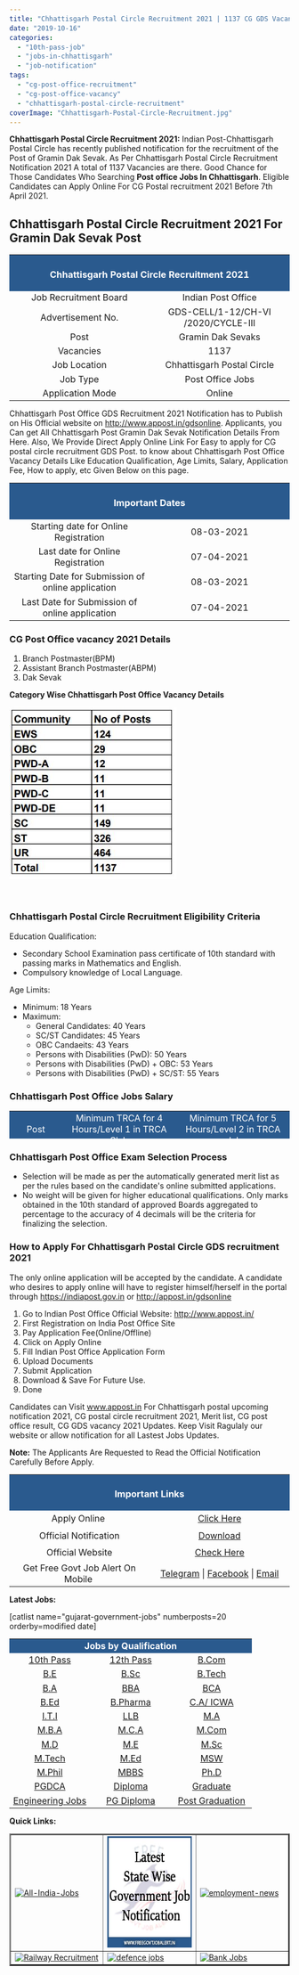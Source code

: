 ```yaml
---
title: "Chhattisgarh Postal Circle Recruitment 2021 | 1137 CG GDS Vacancy"
date: "2019-10-16"
categories: 
  - "10th-pass-job"
  - "jobs-in-chhattisgarh"
  - "job-notification"
tags: 
  - "cg-post-office-recruitment"
  - "cg-post-office-vacancy"
  - "chhattisgarh-postal-circle-recruitment"
coverImage: "Chhattisgarh-Postal-Circle-Recruitment.jpg"
---
```


**Chhattisgarh Postal Circle Recruitment 2021:** Indian Post-Chhattisgarh Postal Circle has recently published notification for the recruitment of the Post of Gramin Dak Sevak. As Per Chhattisgarh Postal Circle Recruitment Notification 2021 A total of 1137 Vacancies are there. Good Chance for Those Candidates Who Searching **Post office Jobs In Chhattisgarh**. Eligible Candidates can Apply Online For CG Postal recruitment 2021 Before 7th April 2021.

## Chhattisgarh Postal Circle Recruitment 2021 For Gramin Dak Sevak Post

<table style="border-collapse: collapse; width: 100%;"><tbody><tr><td style="width: 50%; background-color: #2a5a8e;" colspan="2"><h3 style="text-align: center;"><span style="color: #ffffff;">Chhattisgarh Postal Circle Recruitment 2021</span></h3></td></tr><tr><td style="width: 50%; text-align: center;"><span style="font-size: 12pt;">Job Recruitment Board</span></td><td style="width: 50%; text-align: center;"><span style="font-size: 12pt;">Indian Post Office</span></td></tr><tr><td style="width: 50%; text-align: center;"><span style="font-size: 12pt;">Advertisement No.</span></td><td style="width: 50%; text-align: center;"><span style="font-size: 12pt;">GDS-CELL/1-12/CH-VI /2020/CYCLE-III</span></td></tr><tr><td style="width: 50%; text-align: center;"><span style="font-size: 12pt;">Post</span></td><td style="width: 50%; text-align: center;"><span style="font-size: 12pt;">Gramin Dak Sevaks</span></td></tr><tr><td style="width: 50%; text-align: center;"><span style="font-size: 12pt;">Vacancies</span></td><td style="width: 50%; text-align: center;"><span style="font-size: 12pt;">1137</span></td></tr><tr><td style="width: 50%; text-align: center;"><span style="font-size: 12pt;">Job Location</span></td><td style="width: 50%; text-align: center;"><span style="font-size: 12pt;">Chhattisgarh Postal Circle</span></td></tr><tr><td style="width: 50%; text-align: center;"><span style="font-size: 12pt;">Job Type</span></td><td style="width: 50%; text-align: center;"><span style="font-size: 12pt;">Post Office Jobs</span></td></tr><tr><td style="width: 50%; text-align: center;"><span style="font-size: 12pt;">Application Mode</span></td><td style="width: 50%; text-align: center;"><span style="font-size: 12pt;">Online</span></td></tr></tbody></table>

Chhattisgarh Post Office GDS Recruitment 2021 Notification has to Publish on His Official website on http://www.appost.in/gdsonline. Applicants, you Can get All Chhattisgarh Post Gramin Dak Sevak Notification Details From Here. Also, We Provide Direct Apply Online Link For Easy to apply for CG postal circle recruitment GDS Post. to know about Chhattisgarh Post Office Vacancy Details Like Education Qualification, Age Limits, Salary, Application Fee, How to apply, etc Given Below on this page.

<table style="border-collapse: collapse;"><tbody><tr><td style="width: 50%; background-color: #2a5a8e; text-align: center;" colspan="2"><h3><span style="color: #ffffff;">Important Dates</span></h3></td></tr><tr><td style="width: 50%; text-align: center;"><span style="font-size: 12pt;">Starting date for Online Registration</span></td><td style="width: 50%; text-align: center;"><span style="font-size: 16px;">08-03-2021</span></td></tr><tr><td style="width: 50%; text-align: center;"><span style="font-size: 12pt;">Last date for Online Registration</span></td><td style="width: 50%; text-align: center;"><span style="font-size: 16px;">07-04-2021</span></td></tr><tr><td style="width: 50%; text-align: center;"><span style="font-size: 12pt;">Starting Date for Submission of online application</span></td><td style="width: 50%; text-align: center;"><span style="font-size: 16px;">08-03-2021</span></td></tr><tr><td style="width: 50%; text-align: center;"><span style="font-size: 12pt;">Last Date for Submission of online application</span></td><td style="width: 50%; text-align: center;"><span style="font-size: 16px;">07-04-2021</span></td></tr></tbody></table>

### **CG Post Office vacancy 2021 Details**

1. Branch Postmaster(BPM)
2. Assistant Branch Postmaster(ABPM)
3. Dak Sevak

**Category Wise Chhattisgarh Post Office Vacancy Details**

![Chhattisgarh Postal Circle Recruitment 2021 - 1137 CG GDS Vacancy](images/Chhattisgarh-Postal-Circle-Recruitment-2021-1137-CG-GDS-Vacancy.jpg)

 

### **Chhattisgarh Postal Circle Recruitment Eligibility Criteria**

Education Qualification:

- Secondary School Examination pass certificate of 10th standard with passing marks in Mathematics and English.
- Compulsory knowledge of Local Language.

Age Limits:

- Minimum: 18 Years
- Maximum:
    - General Candidates: 40 Years
    - SC/ST Candidates: 45 Years
    - OBC Candaeits: 43 Years
    - Persons with Disabilities (PwD): 50 Years
    - Persons with Disabilities (PwD) + OBC: 53 Years
    - Persons with Disabilities (PwD) + SC/ST: 55 Years

### Chhattisgarh Post Office Jobs Salary

<table style="border-collapse: collapse; width: 100%; height: 50px;"><tbody><tr style="height: 64px;"><td style="width: 17.4967%; height: 10px; text-align: center; background-color: #2a5a8e;"><span style="font-size: 12pt; color: #ffffff;">Post</span></td><td style="width: 41.3505%; height: 10px; text-align: center; background-color: #2a5a8e;"><span style="font-size: 12pt; color: #ffffff;">Minimum TRCA for 4 Hours/Level 1 in TRCA Slab</span></td><td style="width: 41.1527%; height: 10px; text-align: center; background-color: #2a5a8e;"><span style="font-size: 12pt; color: #ffffff;">Minimum TRCA for 5 Hours/Level 2 in TRCA slab</span></td></tr><tr style="height: 20px;"><td style="width: 17.4967%; height: 20px; text-align: center;"><span style="font-size: 12pt;">BPM</span></td><td style="width: 41.3505%; height: 20px; text-align: center;"><span style="font-size: 12pt;">Rs.12,000/-</span></td><td style="width: 41.1527%; height: 20px; text-align: center;"><span style="font-size: 12pt;">Rs.14,500/-</span></td></tr><tr style="height: 20px;"><td style="width: 17.4967%; height: 20px; text-align: center;"><span style="font-size: 12pt;">ABPM/Dak Sevak</span></td><td style="width: 41.3505%; height: 20px; text-align: center;"><span style="font-size: 12pt;">Rs.10,000/-</span></td><td style="width: 41.1527%; height: 20px; text-align: center;"><span style="font-size: 12pt;">Rs.12,000/-</span></td></tr></tbody></table>

### Chhattisgarh Post Office Exam Selection Process

- Selection will be made as per the automatically generated merit list as per the rules based on the candidate's online submitted applications.
- No weight will be given for higher educational qualifications. Only marks obtained in the 10th standard of approved Boards aggregated to percentage to the accuracy of 4 decimals will be the criteria for finalizing the selection.

### How to Apply For Chhattisgarh Postal Circle GDS recruitment 2021

The only online application will be accepted by the candidate. A candidate who desires to apply online will have to register himself/herself in the portal through https://indiapost.gov.in or http://appost.in/gdsonline

1. Go to Indian Post Office Official Website: http://www.appost.in/
2. First Registration on India Post Office Site
3. Pay Application Fee(Online/Offline)
4. Click on Apply Online
5. Fill Indian Post Office Application Form
6. Upload Documents
7. Submit Application
8. Download & Save For Future Use.
9. Done

Candidates can Visit www.appost.in For Chhattisgarh postal upcoming notification 2021, CG postal circle recruitment 2021, Merit list, CG post office result, CG GDS vacancy 2021 Updates. Keep Visit Ragulaly our website or allow notification for all Lastest Jobs Updates.

**Note:** The Applicants Are Requested to Read the Official Notification Carefully Before Apply.

<table style="border-collapse: collapse; width: 100%;"><tbody><tr><td style="width: 100%; background-color: #2a5a8e; text-align: center;" colspan="2"><h3><span style="color: #ffffff;">Important Links</span></h3></td></tr><tr style="height: 25px;"><td style="width: 50%; text-align: center; height: 25px;"><span style="font-size: 12pt;">Apply Online&nbsp;</span></td><td style="width: 50%; text-align: center; height: 25px;"><a href="http://www.appost.in/gdsonline/home.aspx" target="_blank" rel="noopener"><span style="font-size: 12pt;">Click Here</span></a></td></tr><tr style="height: 25px;"><td style="width: 50%; text-align: center; height: 25px;"><span style="font-size: 12pt;">Official Notification</span></td><td style="width: 50%; text-align: center; height: 25px;"><a href="http://www.appost.in/gdsonline/Notifications/Chhattisgarh-04_Cycle3.pdf" target="_blank" rel="noopener"><span style="font-size: 12pt;">Download</span></a></td></tr><tr style="height: 25px;"><td style="width: 50%; text-align: center; height: 25px;"><span style="font-size: 12pt;">Official Website</span></td><td style="width: 50%; text-align: center; height: 25px;"><a href="http://www.appost.in/" target="_blank" rel="noopener"><span style="font-size: 12pt;">Check Here</span></a></td></tr><tr style="height: 25px;"><td style="width: 50%; text-align: center; height: 25px;"><span style="font-size: 12pt;">Get Free Govt Job Alert On Mobile&nbsp;</span></td><td style="width: 50%; text-align: center; height: 25px;"><span style="font-size: 12pt;"><a href="https://t.me/free_govtjobalert" target="_blank" rel="noopener noreferrer">Telegram</a> | <a href="https://www.facebook.com/Free-Govt-Job-Alert-1091006524429779/" target="_blank" rel="noopener noreferrer">Facebook</a> | <a href="https://feedburner.google.com/fb/a/mailverify?uri=Freegovtjobalertin&amp;loc=en_US" target="_blank" rel="noopener noreferrer">Email</a></span></td></tr></tbody></table>

**Latest Jobs:**

\[catlist name="gujarat-government-jobs" numberposts=20 orderby=modified date\]

<table style="border-collapse: collapse;"><tbody><tr><td style="width: 33.3333%; background-color: #2a5a8e; text-align: center;" colspan="3"><span style="color: #ffffff;"><strong><span style="font-size: 12pt;">Jobs by Qualification</span></strong></span></td></tr><tr><td style="width: 33.3333%; text-align: center;"><a href="https://freegovtjobalert.in/10th-pass-job/" target="_blank" rel="noopener noreferrer"><span style="font-size: 12pt;">10th Pass</span></a></td><td style="width: 33.3333%; text-align: center;"><a href="https://freegovtjobalert.in/12th-pass-job/" target="_blank" rel="noopener noreferrer"><span style="font-size: 12pt;">12th Pass</span></a></td><td style="width: 33.3333%; text-align: center;"><a href="https://freegovtjobalert.in/qualification/bcom/" target="_blank" rel="noopener noreferrer"><span style="font-size: 12pt;">B.Com</span></a></td></tr><tr><td style="width: 33.3333%; text-align: center;"><a href="https://freegovtjobalert.in/qualification/be/" target="_blank" rel="noopener noreferrer"><span style="font-size: 12pt;">B.E</span></a></td><td style="width: 33.3333%; text-align: center;"><a href="https://freegovtjobalert.in/qualification/b-sc/" target="_blank" rel="noopener noreferrer"><span style="font-size: 12pt;">B.Sc</span></a></td><td style="width: 33.3333%; text-align: center;"><a href="https://freegovtjobalert.in/qualification/btech/" target="_blank" rel="noopener noreferrer"><span style="font-size: 12pt;">B.Tech</span></a></td></tr><tr><td style="width: 33.3333%; text-align: center;"><a href="https://freegovtjobalert.in/qualification/ba/" target="_blank" rel="noopener noreferrer"><span style="font-size: 12pt;">B.A</span></a></td><td style="width: 33.3333%; text-align: center;"><a href="https://freegovtjobalert.in/qualification/bba/" target="_blank" rel="noopener noreferrer"><span style="font-size: 12pt;">BBA</span></a></td><td style="width: 33.3333%; text-align: center;"><a href="https://freegovtjobalert.in/qualification/bca/" target="_blank" rel="noopener noreferrer"><span style="font-size: 12pt;">BCA</span></a></td></tr><tr><td style="width: 33.3333%; text-align: center;"><a href="https://freegovtjobalert.in/qualification/b-ed/" target="_blank" rel="noopener noreferrer"><span style="font-size: 12pt;">B.Ed</span></a></td><td style="width: 33.3333%; text-align: center;"><a href="https://freegovtjobalert.in/qualification/b-pharma/" target="_blank" rel="noopener noreferrer"><span style="font-size: 12pt;">B.Pharma</span></a></td><td style="width: 33.3333%; text-align: center;"><a href="https://freegovtjobalert.in/qualification/charted-accountant/" target="_blank" rel="noopener noreferrer"><span style="font-size: 12pt;">C.A/ ICWA</span></a></td></tr><tr><td style="width: 33.3333%; text-align: center;"><a href="https://freegovtjobalert.in/qualification/iti/" target="_blank" rel="noopener noreferrer"><span style="font-size: 12pt;">I.T.I</span></a></td><td style="width: 33.3333%; text-align: center;"><a href="https://freegovtjobalert.in/qualification/llb/" target="_blank" rel="noopener noreferrer"><span style="font-size: 12pt;">LLB</span></a></td><td style="width: 33.3333%; text-align: center;"><a href="https://freegovtjobalert.in/qualification/ma/" target="_blank" rel="noopener noreferrer"><span style="font-size: 12pt;">M.A</span></a></td></tr><tr><td style="width: 33.3333%; text-align: center;"><a href="https://freegovtjobalert.in/qualification/mba-jobs/" target="_blank" rel="noopener noreferrer"><span style="font-size: 12pt;">M.B.A</span></a></td><td style="width: 33.3333%; text-align: center;"><a href="https://freegovtjobalert.in/qualification/mca/" target="_blank" rel="noopener noreferrer"><span style="font-size: 12pt;">M.C.A</span></a></td><td style="width: 33.3333%; text-align: center;"><a href="https://freegovtjobalert.in/qualification/m-com/" target="_blank" rel="noopener noreferrer"><span style="font-size: 12pt;">M.Com</span></a></td></tr><tr><td style="width: 33.3333%; text-align: center;"><a href="https://freegovtjobalert.in/qualification/md/" target="_blank" rel="noopener noreferrer"><span style="font-size: 12pt;">M.D</span></a></td><td style="width: 33.3333%; text-align: center;"><a href="https://freegovtjobalert.in/qualification/me/" target="_blank" rel="noopener noreferrer"><span style="font-size: 12pt;">M.E</span></a></td><td style="width: 33.3333%; text-align: center;"><a href="https://freegovtjobalert.in/qualification/m-sc/" target="_blank" rel="noopener noreferrer"><span style="font-size: 12pt;">M.Sc</span></a></td></tr><tr><td style="width: 33.3333%; text-align: center;"><a href="https://freegovtjobalert.in/qualification/m-tech/" target="_blank" rel="noopener noreferrer"><span style="font-size: 12pt;">M.Tech</span></a></td><td style="width: 33.3333%; text-align: center;"><a href="https://freegovtjobalert.in/qualification/m-ed/" target="_blank" rel="noopener noreferrer"><span style="font-size: 12pt;">M.Ed</span></a></td><td style="width: 33.3333%; text-align: center;"><a href="https://freegovtjobalert.in/qualification/msw/" target="_blank" rel="noopener noreferrer"><span style="font-size: 12pt;">MSW</span></a></td></tr><tr><td style="width: 33.3333%; text-align: center;"><a href="https://freegovtjobalert.in/qualification/m-phil/" target="_blank" rel="noopener noreferrer"><span style="font-size: 12pt;">M.Phil</span></a></td><td style="width: 33.3333%; text-align: center;"><a href="https://freegovtjobalert.in/qualification/mbbs/" target="_blank" rel="noopener noreferrer"><span style="font-size: 12pt;">MBBS</span></a></td><td style="width: 33.3333%; text-align: center;"><a href="https://freegovtjobalert.in/qualification/ph-d/" target="_blank" rel="noopener noreferrer"><span style="font-size: 12pt;">Ph.D</span></a></td></tr><tr><td style="width: 33.3333%; text-align: center;"><a href="https://freegovtjobalert.in/qualification/pgdca/" target="_blank" rel="noopener noreferrer"><span style="font-size: 12pt;">PGDCA</span></a></td><td style="width: 33.3333%; text-align: center;"><a href="https://freegovtjobalert.in/qualification/diploma/" target="_blank" rel="noopener noreferrer"><span style="font-size: 12pt;">Diploma</span></a></td><td style="width: 33.3333%; text-align: center;"><a href="https://freegovtjobalert.in/qualification/graduate/" target="_blank" rel="noopener noreferrer"><span style="font-size: 12pt;">Graduate</span></a></td></tr><tr><td style="width: 33.3333%; text-align: center;"><a href="https://freegovtjobalert.in/engineering-jobs/" target="_blank" rel="noopener noreferrer"><span style="font-size: 12pt;">Engineering Jobs</span></a></td><td style="width: 33.3333%; text-align: center;"><a href="https://freegovtjobalert.in/qualification/pg-diploma/" target="_blank" rel="noopener noreferrer"><span style="font-size: 12pt;">PG Diploma</span></a></td><td style="width: 33.3333%; text-align: center;"><a href="https://freegovtjobalert.in/qualification/post-graduation/" target="_blank" rel="noopener noreferrer"><span style="font-size: 12pt;">Post Graduation</span></a></td></tr></tbody></table>

**Quick Links:**

<table style="width: 100%; border-collapse: collapse;" border="2"><tbody><tr><td style="width: 33.3333%;"><a href="https://freegovtjobalert.in/government-jobs/" target="_blank" rel="noopener noreferrer"><img class="aligncenter wp-image-6312" src="https://freegovtjobalert.in/wp-content/uploads/2020/08/All-India-Jobs.webp" alt="All-India-Jobs" width="200" height="200"></a></td><td style="width: 33.3333%;"><a href="https://freegovtjobalert.in/state-govt-jobs/" target="_blank" rel="noopener noreferrer"><img class="aligncenter wp-image-775" src="images/Latest-State-Wise-Government-Job-Notifications.jpg" alt="Latest State Wise Government Jobs Notification" width="200" height="200"></a></td><td style="width: 33.3333%;"><a href="https://freegovtjobalert.in/employment-news/" target="_blank" rel="noopener noreferrer"><img class="aligncenter wp-image-6311" src="https://freegovtjobalert.in/wp-content/uploads/2020/08/employment-news.webp" alt="employment-news" width="200" height="200"></a></td></tr><tr><td style="width: 33.3333%;"><a href="https://freegovtjobalert.in/railway-recruitment/"><img class="aligncenter wp-image-10983 size-full" src="https://freegovtjobalert.in/wp-content/uploads/2021/01/Railway-Recruitment.webp" alt="Railway Recruitment" width="200" height="200"></a></td><td style="width: 33.3333%;"><a href="https://freegovtjobalert.in/police-defence-jobs-notification/"><img class="aligncenter wp-image-10982 size-full" src="https://freegovtjobalert.in/wp-content/uploads/2021/01/defence.webp" alt="defence jobs" width="200" height="200"></a></td><td style="width: 33.3333%;"><a href="https://freegovtjobalert.in/bank-jobs-recruitment/"><img class="aligncenter wp-image-10981 size-full" src="https://freegovtjobalert.in/wp-content/uploads/2021/01/Bank-Jobs.webp" alt="Bank Jobs" width="200" height="200"></a></td></tr></tbody></table>
